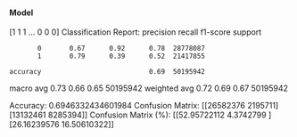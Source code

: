 #### Model
[1 1 1 ... 0 0 0]
Classification Report:
              precision    recall  f1-score   support

           0       0.67      0.92      0.78  28778087
           1       0.79      0.39      0.52  21417855

    accuracy                           0.69  50195942
   macro avg       0.73      0.66      0.65  50195942
weighted avg       0.72      0.69      0.67  50195942

Accuracy: 0.6946332434601984
Confusion Matrix:
[[26582376  2195711]
 [13132461  8285394]]
Confusion Matrix (%):
[[52.95722112  4.3742799 ]
 [26.16239576 16.50610322]]
